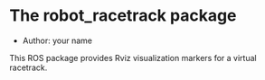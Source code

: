 # The robot_racetrack package

- Author: your name

This ROS package provides Rviz visualization markers for a virtual racetrack.
